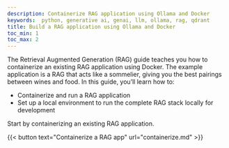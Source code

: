 ```yaml
---
description: Containerize RAG application using Ollama and Docker
keywords:  python, generative ai, genai, llm, ollama, rag, qdrant
title: Build a RAG application using Ollama and Docker
toc_min: 1
toc_max: 2
---
```


The Retrieval Augmented Generation (RAG) guide teaches you how to containerize an existing RAG application using Docker. The example application is a RAG that acts like a sommelier, giving you the best pairings between wines and food. In this guide, you’ll learn how to:

* Containerize and run a RAG application
* Set up a local environment to run the complete RAG stack locally for development

Start by containerizing an existing RAG application.

{{< button text="Containerize a RAG app" url="containerize.md" >}}
